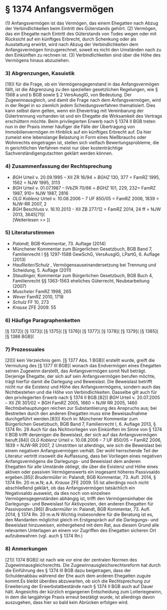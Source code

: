 # § 1374 Anfangsvermögen
(1) Anfangsvermögen ist das Vermögen, das einem Ehegatten nach Abzug der Verbindlichkeiten beim Eintritt des Güterstands gehört.
(2) Vermögen, das ein Ehegatte nach Eintritt des Güterstands von Todes wegen oder mit Rücksicht auf ein künftiges Erbrecht, durch Schenkung oder als Ausstattung erwirbt, wird nach Abzug der Verbindlichkeiten dem Anfangsvermögen hinzugerechnet, soweit es nicht den Umständen nach zu den Einkünften zu rechnen ist.
(3) Verbindlichkeiten sind über die Höhe des Vermögens hinaus abzuziehen.
### 3) Abgrenzungen, Kasuistik
[19]( für die Frage, ob ein Vermögensgegenstand in das Anfangsvermögen fällt, ist die Abgrenzung zu den speziellen gesetzlichen Regelungen, wie § 1568 a und b BGB sowie § 2 VersAusglG, von Bedeutung.
Der Zugewinnausgleich, und damit die Frage nach dem Anfangsvermögen, wird in der Regel in so ziemlich jedem Scheidungsverfahren thematisiert. Dies kann selbst dann gelten, wenn ein Ehevertrag mit Vereinbarung der Gütertrennung vorhanden ist und ein Ehegatte die Wirksamkeit des Vertrags erschüttern möchte.
Beim privilegierten Erwerb nach § 1374 II BGB treten nun in der Praxis immer häufiger die Fälle der Übertragung von Immobilienvermögen im Hinblick auf ein künftiges Erbrecht auf. Da hier zumeist eine lebenslange Belastung in Form eines Nießbrauchs oder Wohnrechts eingetragen ist, stellen sich vielfach Bewertungsprobleme, die in gerichtlichen Verfahren meist nur über kostenträchtige Sachverständigengutachten geklärt werden können.
### 4) Zusammenfassung der Rechtsprechung
* _BGH_ Urteil v. 20.09.1995 – XII ZR 16/94 = _BGHZ_ 130, 377 = FamRZ 1995, 1562 = NJW 1995, 3113
* _BGH_ Urteil v. 01.07.1987 – IVbZR 70/86 = _BGHZ_ 101, 229, 232= FamRZ 1987, 910= NJW 1987, 2816
* _OLG Koblenz_ Urteil v. 10.08.2006 – 7 UF 850/05 = FamRZ 2006, 1839 = NJW-RR 2007, 2
* _BGH_ Beschluss v. 16.10.2013 - XII ZB 277/12 = FamRZ 2014, 24 ff = NJW 2013, 3645[71](  
[Weiterlesen >> ](
### 5) Literaturstimmen
* _Palandt,_ BGB-Kommentar, 73. Auflage (2014)
* Münchener Kommentar zum Bürgerlichen Gesetzbuch, BGB Band 7, Familienrecht I §§ 1297-1588 GewSchG, VersAusglG, LPartG, 6. Auflage (2013)
* _Haußleiter/Schulz_ , Vermögensauseinandersetzung bei Trennung und Scheidung, 5. Auflage (2011)
* _Staudinger,_ Kommentar zum Bürgerlichen Gesetzbuch, BGB Buch 4, Familienrecht §§ 1363-1563 eheliches Güterrecht, Neubearbeitung (2007)
* _Muscheler_ FamRZ 1998, 265
* _Wever_ FamRZ 2010, 1718
* _Schulz_ FF 10, 273
* _Krause_ ZFE 2009. 55
### 6) Häufige Paragraphenketten
[§ 1372]( [§ 1373]( [§ 1375]( [§ 1376]( [§ 1377]( [§ 1378]( [§ 1379]( [§ 1385]( [§ 1386 BGB](
### 7) Prozessuales
[20]( kein Verzeichnis gem. [§ 1377 Abs. 1 BGB]( erstellt wurde, greift die Vermutung des [§ 1377 III BGB]( wonach das Endvermögen eines Ehegatten seinen Zugewinn darstellt, das Anfangsvermögen somit Null beträgt.
Derjenige Ehegatte, der sich auf sein Anfangsvermögen berufen möchte, trägt hierfür damit die Darlegung und Beweislast. Die Beweislast betrifft nicht nur die Existenz und Höhe des Anfangsvermögens, sondern auch das Nichtbestehen und die Höhe von Verbindlichkeiten. Dasselbe gilt auch für den privilegierten Erwerb nach § 1374 II BGB.[82]( _BGH_ Urteil v. 20.07.2005 – XII ZR 301/02 = BGH FamRZ 2005, 1660 = NJW RR 2005, 1460  Rechtsbehauptungen reichen zur Substantiierung des Anspruchs aus; bei Bestreiten durch den anderen Ehegatten muss eine Beweisaufnahme durchgeführt werden.[83]( _Koch_ in: Münchener Kommentar zum Bürgerlichen Gesetzbuch, BGB Band 7, Familienrecht I, 6. Auflage 2013, § 1374 Rn. 29 Auch für das Nichtvorliegen von Einkünften im Sinne von § 1374 II BGB trifft denjenigen die Beweislast, der sich auf das Anfangsvermögen beruft.[84]( _OLG_ _Koblenz_ Urteil v. 10.08.2006 – 7 UF 850/05 = FamRZ 2006, 1839 = NJW-RR 2007, 2
Umstritten ist allerdings, wie sich die Beweislast bei einem negativen Anfangsvermögen verhält. Der wohl herrschende Teil der Literatur vertritt insoweit die Auffassung, dass bei Vorliegen eines negativen Anfangsvermögens die Darlegungs- und Beweislast dem anderen Ehegatten für alle Umstände obliegt, die über die Existenz und Höhe eines aktiven oder passiven Vermögenswerts ein insgesamt höheres Passivsaldo ergeben.[85]( _Brudermüller_ in: Palandt, BGB Kommentar, 73. Aufl. 2014, § 1374 Rn. 20 m.w.N; a.A. _Krause_ ZFE 2009. 55 Ist allerdings noch nicht abschließend geklärt, ob das Anfangsvermögen tatsächlich ein Negativsaldo ausweist, da dies noch von einzelnen Vermögensgegenständen abhängig ist, trifft den Vermögensinhaber die Darlegungs- und Beweislast für Aktivposten, den anderen Ehegatten für Passivposten.[86]( _Brudermüller_ in: Palandt, BGB Kommentar, 73. Aufl. 2014, § 1374 Rn. 20 m.w.N
Wichtig insbesondere für die Beratung ist es, den Mandanten möglichst gleich im Erstgespräch auf die Darlegungs- und Beweislast hinzuweisen, einhergehend mit dem Rat, aus diesem Grund alle relevanten Unterlagen an einem vor Zugriffen des Ehegatten sicheren Ort aufzubewahren (vgl. auch § 1374 Rn.)
### 8) Anmerkungen
[21]( 1374 BGB]( ist nach wie vor eine der zentralen Normen des Zugewinnausgleichsrechts. Die Zugewinnausgleichsrechtsreform hat durch die Einführung des § 1374 III BGB dazu beigetragen, dass der Schuldenabbau während der Ehe auch dem anderen Ehegatten zugute kommt.Es bleibt überdies abzuwarten, ob sich die Rechtsprechung zur Erweiterung der Erwerbstatbestände nach § 1374 II BGB auch auf Dauer hält. Angesichts der kürzlich ergangenen Entscheidung zum Lotteriegewinn, in dem die langjährige Praxis erneut bestätigt wurde, ist allerdings davon auszugehen, dass hier so bald kein Abrücken erfolgen wird.